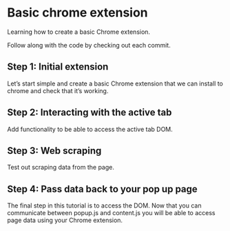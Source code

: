# Basic chrome extension
Learning how to create a basic Chrome extension.

Follow along with the code by checking out each commit.

## Step 1: Initial extension
Let’s start simple and create a basic Chrome extension that we can install to chrome and check that it’s working.

## Step 2: Interacting with the active tab
Add functionality to be able to access the active tab DOM.

## Step 3: Web scraping
Test out scraping data from the page.

## Step 4: Pass data back to your pop up page
The final step in this tutorial is to access the DOM. Now that you can communicate between popup.js and content.js you will be able to access page data using your Chrome extension.
